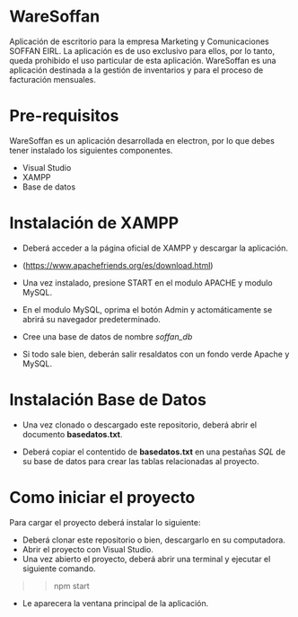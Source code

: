# WareSoffan

Aplicación de escritorio para la empresa Marketing y Comunicaciones SOFFAN EIRL. La aplicación es de uso exclusivo para ellos, por lo tanto, queda prohibido el uso particular de esta aplicación. WareSoffan es una aplicación destinada a la gestión de inventarios y para el proceso de facturación mensuales.

# Pre-requisitos

WareSoffan es un aplicación desarrollada en electron, por lo que debes tener instalado los siguientes componentes.

- Visual Studio
- XAMPP
- Base de datos

# Instalación de XAMPP

- Deberá acceder a la página oficial de XAMPP y descargar la aplicación.

- (https://www.apachefriends.org/es/download.html)

- Una vez instalado, presione START en el modulo APACHE y modulo MySQL.

- En el modulo MySQL, oprima el botón Admin y actomáticamente se abrirá su navegador predeterminado.

- Cree una base de datos de nombre *soffan_db*

- Si todo sale bien, deberán salir resaldatos con un fondo verde Apache y MySQL.

# Instalación Base de Datos

- Una vez clonado o descargado este repositorio, deberá abrir el documento **basedatos.txt**.

- Deberá copiar el contentido de **basedatos.txt** en una pestañas *SQL* de su base de datos para crear las tablas relacionadas al proyecto.

# Como iniciar el proyecto

Para cargar el proyecto deberá instalar lo siguiente:

- Deberá clonar este repositorio o bien, descargarlo en su computadora.
- Abrir el proyecto con Visual Studio.
- Una vez abierto el proyecto, deberá abrir una terminal y ejecutar el siguiente comando.

>> npm start

- Le aparecera la ventana principal de la aplicación. 







